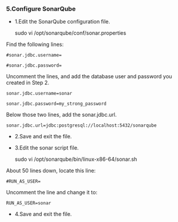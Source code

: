 ### 5.Configure SonarQube

- 1.Edit the SonarQube configuration file.
    
    sudo vi /opt/sonarqube/conf/sonar.properties

Find the following lines:

    #sonar.jdbc.username=

    #sonar.jdbc.password=

Uncomment the lines, and add the database user and password you created in Step 2.

    sonar.jdbc.username=sonar

    sonar.jdbc.password=my_strong_password


Below those two lines, add the sonar.jdbc.url.

    sonar.jdbc.url=jdbc:postgresql://localhost:5432/sonarqube

- 2.Save and exit the file.

- 3.Edit the sonar script file.

    sudo vi /opt/sonarqube/bin/linux-x86-64/sonar.sh

About 50 lines down, locate this line:

    #RUN_AS_USER=

Uncomment the line and change it to:

    RUN_AS_USER=sonar

- 4.Save and exit the file.